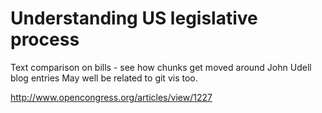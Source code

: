 Understanding US legislative process 
====================================

Text comparison on bills - see how chunks get moved around
John Udell blog entries
May well be related to git vis too.

http://www.opencongress.org/articles/view/1227